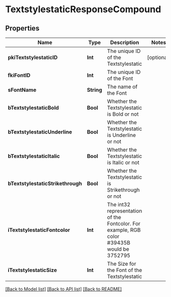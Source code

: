 # TextstylestaticResponseCompound

## Properties
Name | Type | Description | Notes
------------ | ------------- | ------------- | -------------
**pkiTextstylestaticID** | **Int** | The unique ID of the Textstylestatic | [optional] 
**fkiFontID** | **Int** | The unique ID of the Font | 
**sFontName** | **String** | The name of the Font | 
**bTextstylestaticBold** | **Bool** | Whether the Textstylestatic is Bold or not | 
**bTextstylestaticUnderline** | **Bool** | Whether the Textstylestatic is Underline or not | 
**bTextstylestaticItalic** | **Bool** | Whether the Textstylestatic is Italic or not | 
**bTextstylestaticStrikethrough** | **Bool** | Whether the Textstylestatic is Strikethrough or not | 
**iTextstylestaticFontcolor** | **Int** | The int32 representation of the Fontcolor. For example, RGB color #39435B would be 3752795 | 
**iTextstylestaticSize** | **Int** | The Size for the Font of the Textstylestatic | 

[[Back to Model list]](../README.md#documentation-for-models) [[Back to API list]](../README.md#documentation-for-api-endpoints) [[Back to README]](../README.md)


